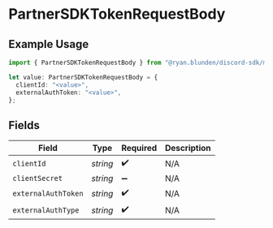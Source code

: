 # PartnerSDKTokenRequestBody

## Example Usage

```typescript
import { PartnerSDKTokenRequestBody } from "@ryan.blunden/discord-sdk/models/operations";

let value: PartnerSDKTokenRequestBody = {
  clientId: "<value>",
  externalAuthToken: "<value>",
};
```

## Fields

| Field               | Type                | Required            | Description         |
| ------------------- | ------------------- | ------------------- | ------------------- |
| `clientId`          | *string*            | :heavy_check_mark:  | N/A                 |
| `clientSecret`      | *string*            | :heavy_minus_sign:  | N/A                 |
| `externalAuthToken` | *string*            | :heavy_check_mark:  | N/A                 |
| `externalAuthType`  | *string*            | :heavy_check_mark:  | N/A                 |